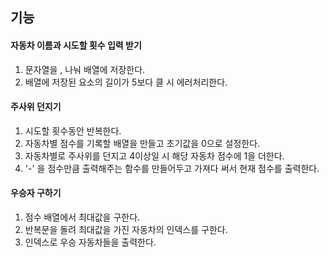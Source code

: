 ## 기능

#### 자동차 이름과 시도할 횟수 입력 받기
1. 문자열을 , 나눠 배열에 저장한다.
2. 배열에 저장된 요소의 길이가 5보다 클 시 에러처리한다.
#### 주사위 던지기
1. 시도할 횟수동안 반복한다.
2. 자동차별 점수를 기록할 배열을 만들고 초기값을 0으로 설정한다.
3. 자동차별로 주사위를 던지고 4이상일 시 해당 자동차 점수에 1을 더한다.
4. '-' 을 점수만큼 출력해주는 함수를 만들어두고 가져다 써서 현재 점수를 출력한다.
#### 우승자 구하기
1. 점수 배열에서 최대값을 구한다.
2. 반복문을 돌려 최대값을 가진 자동차의 인덱스를 구한다.
3. 인덱스로 우승 자동차들을 출력한다.
